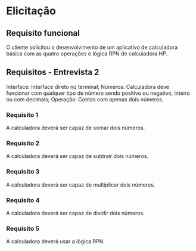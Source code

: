 # Elicitação

## Requisito funcional

O cliente solicitou o desenvolvimento de um aplicativo de calculadora básica com as quatro operações e lógica RPN de calculadora HP.

## Requisitos - Entrevista 2

Interface:
Interface direto no terminal;
Números:
Calculadora deve funcionar com qualquer tipo de número sendo positivo ou negativo, inteiro ou com decimais;
Operação:
Contas com apenas dois números.

### Requisito 1

A calculadora deverá ser capaz de somar dois números.

### Requisito 2

A calculadora deverá ser capaz de subtrair dois números.

### Requisito 3

A calculadora deverá ser capaz de multiplicar dois números.

### Requisito 4

A calculadora deverá ser capaz de dividir dois números.

### Requisito 5

A calculadora deverá usar a lógica RPN.